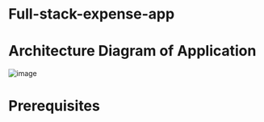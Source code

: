 # Full-stack-expense-app

# Architecture Diagram of Application

![image](https://github.com/hsoni-devops/Full-stack-expense-app/assets/84729072/abc4d7bf-47f9-46b4-8bcf-e81852cbda87)

# Prerequisites 
